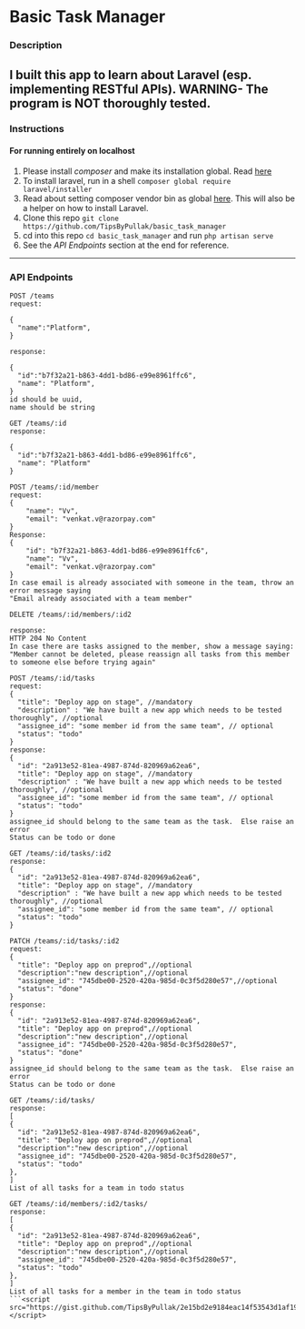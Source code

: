# Basic Task Manager

### Description
I built this app to learn about Laravel (esp. implementing RESTful APIs).
**WARNING**- The program is NOT thoroughly tested.
---
### Instructions
#### For running entirely on localhost
1. Please install *composer* and make its installation global. Read [here](https://getcomposer.org/doc/00-intro.md#locally)
2. To install laravel, run in a shell `composer global require laravel/installer`
3. Read about setting composer vendor bin as global [here](https://laravel.com/docs/7.x/installation). This will also be a helper on how to install Laravel.
4. Clone this repo `git clone https://github.com/TipsByPullak/basic_task_manager`
5. cd into this repo `cd basic_task_manager` and run `php artisan serve`
6. See the *API Endpoints* section at the end for reference.
---
### API Endpoints

```
POST /teams
request:

{
  "name":"Platform",
}

response:

{
  "id":"b7f32a21-b863-4dd1-bd86-e99e8961ffc6",
  "name": "Platform",
}
id should be uuid,
name should be string
```

```
GET /teams/:id
response:

{
  "id":"b7f32a21-b863-4dd1-bd86-e99e8961ffc6",
  "name": "Platform"
}
```

```
POST /teams/:id/member
request:
{
	"name": "Vv",
	"email": "venkat.v@razorpay.com"
}
Response:
{
	"id": "b7f32a21-b863-4dd1-bd86-e99e8961ffc6",
	"name": "Vv",
	"email": "venkat.v@razorpay.com"
}
In case email is already associated with someone in the team, throw an error message saying
"Email already associated with a team member"
```

```
DELETE /teams/:id/members/:id2

response:
HTTP 204 No Content
In case there are tasks assigned to the member, show a message saying:
"Member cannot be deleted, please reassign all tasks from this member to someone else before trying again"
```

```
POST /teams/:id/tasks
request:
{
  "title": "Deploy app on stage", //mandatory
  "description" : "We have built a new app which needs to be tested thoroughly", //optional
  "assignee_id": "some member id from the same team", // optional 
  "status": "todo"
}
response:
{
  "id": "2a913e52-81ea-4987-874d-820969a62ea6",
  "title": "Deploy app on stage", //mandatory
  "description" : "We have built a new app which needs to be tested thoroughly", //optional
  "assignee_id": "some member id from the same team", // optional
  "status": "todo" 
}
assignee_id should belong to the same team as the task.  Else raise an error
Status can be todo or done
```

```
GET /teams/:id/tasks/:id2
response:
{
  "id": "2a913e52-81ea-4987-874d-820969a62ea6",
  "title": "Deploy app on stage", //mandatory
  "description" : "We have built a new app which needs to be tested thoroughly", //optional
  "assignee_id": "some member id from the same team", // optional
  "status": "todo" 
}
```

```
PATCH /teams/:id/tasks/:id2
request:
{
  "title": "Deploy app on preprod",//optional
  "description":"new description",//optional
  "assignee_id": "745dbe00-2520-420a-985d-0c3f5d280e57",//optional
  "status": "done"
}
response:
{
  "id": "2a913e52-81ea-4987-874d-820969a62ea6",
  "title": "Deploy app on preprod",//optional
  "description":"new description",//optional
  "assignee_id": "745dbe00-2520-420a-985d-0c3f5d280e57",
  "status": "done"
}
assignee_id should belong to the same team as the task.  Else raise an error
Status can be todo or done
```

```
GET /teams/:id/tasks/
response:
[
{
  "id": "2a913e52-81ea-4987-874d-820969a62ea6",
  "title": "Deploy app on preprod",//optional
  "description":"new description",//optional
  "assignee_id": "745dbe00-2520-420a-985d-0c3f5d280e57",
  "status": "todo"
},
]
List of all tasks for a team in todo status
```

```
GET /teams/:id/members/:id2/tasks/
response:
[
{
  "id": "2a913e52-81ea-4987-874d-820969a62ea6",
  "title": "Deploy app on preprod",//optional
  "description":"new description",//optional
  "assignee_id": "745dbe00-2520-420a-985d-0c3f5d280e57",
  "status": "todo"
},
]
List of all tasks for a member in the team in todo status
```<script src="https://gist.github.com/TipsByPullak/2e15bd2e9184eac14f53543d1af19e4c.js"> </script>
